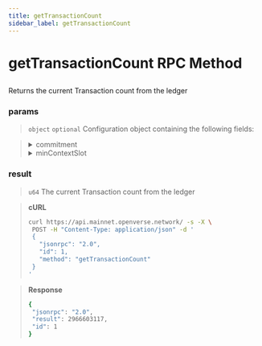 ```yaml
---
title: getTransactionCount
sidebar_label: getTransactionCount
---
```

# getTransactionCount RPC Method

## 

Returns the current Transaction count from the ledger

### params

>`object` `optional` Configuration object containing the following fields:

><details>
>  <summary>commitment</summary>
>
>   The commitment describes how finalized a block is at that point in time. See Configuring State Commitment.
>
></details>
>
><details>
>  <summary>minContextSlot</summary>
>
>   The minimum slot that the request can be evaluated at
>
></details>


### result

>`u64` The current Transaction count from the ledger

> **cURL**
> ```bash
>curl https://api.mainnet.openverse.network/ -s -X \
>  POST -H "Content-Type: application/json" -d ' 
>  {
>    "jsonrpc": "2.0",
>    "id": 1,
>    "method": "getTransactionCount"
>  }
>'
>```


> **Response**
> ```bash
>{
>  "jsonrpc": "2.0",
>  "result": 2966603117,
>  "id": 1
>}
>```
